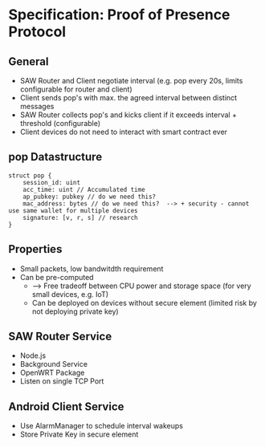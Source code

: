 # Specification: Proof of Presence Protocol

## General
* SAW Router and Client negotiate interval (e.g. pop every 20s, limits configurable for router and client)
* Client sends pop's with max. the agreed interval between distinct messages
* SAW Router collects pop's and kicks client if it exceeds interval + threshold (configurable)
* Client devices do not need to interact with smart contract ever


## pop Datastructure
```
struct pop {
    session_id: uint
    acc_time: uint // Accumulated time
    ap_pubkey: pubkey // do we need this?
    mac_address: bytes // do we need this?  --> + security - cannot use same wallet for multiple devices
    signature: [v, r, s] // research
}
```

## Properties
* Small packets, low bandwitdth requirement
* Can be pre-computed 
    * --> Free tradeoff between CPU power and storage space (for very small devices, e.g. IoT)
    * Can be deployed on devices without secure element (limited risk by not deploying private key)


## SAW Router Service
* Node.js
* Background Service
* OpenWRT Package
* Listen on single TCP Port

## Android Client Service
* Use AlarmManager to schedule interval wakeups
* Store Private Key in secure element

